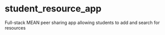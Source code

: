 # student_resource_app
Full-stack MEAN peer sharing app allowing students to add and search for resources
